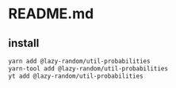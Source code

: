 # README.md

    

## install

```bash
yarn add @lazy-random/util-probabilities
yarn-tool add @lazy-random/util-probabilities
yt add @lazy-random/util-probabilities
```

